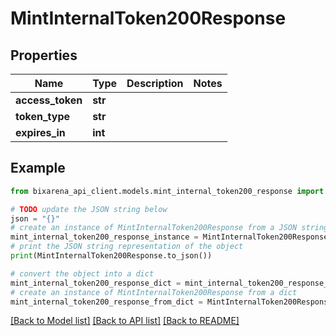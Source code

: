 # MintInternalToken200Response

## Properties

| Name             | Type    | Description | Notes |
| ---------------- | ------- | ----------- | ----- |
| **access_token** | **str** |             |
| **token_type**   | **str** |             |
| **expires_in**   | **int** |             |

## Example

```python
from bixarena_api_client.models.mint_internal_token200_response import MintInternalToken200Response

# TODO update the JSON string below
json = "{}"
# create an instance of MintInternalToken200Response from a JSON string
mint_internal_token200_response_instance = MintInternalToken200Response.from_json(json)
# print the JSON string representation of the object
print(MintInternalToken200Response.to_json())

# convert the object into a dict
mint_internal_token200_response_dict = mint_internal_token200_response_instance.to_dict()
# create an instance of MintInternalToken200Response from a dict
mint_internal_token200_response_from_dict = MintInternalToken200Response.from_dict(mint_internal_token200_response_dict)
```

[[Back to Model list]](../README.md#documentation-for-models) [[Back to API list]](../README.md#documentation-for-api-endpoints) [[Back to README]](../README.md)
